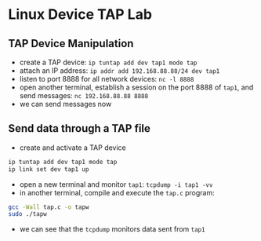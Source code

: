# Linux Device TAP Lab

## TAP Device Manipulation
- create a TAP device: `ip tuntap add dev tap1 mode tap`
- attach an IP address: `ip addr add 192.168.88.88/24 dev tap1`
- listen to port 8888 for all network devices: `nc -l 8888`
- open another terminal, establish a session on the port 8888 of `tap1`, and send messages: `nc 192.168.88.88 8888`
- we can send messages now

## Send data through a TAP file
- create and activate a TAP device
```bash
ip tuntap add dev tap1 mode tap
ip link set dev tap1 up
```
- open a new terminal and monitor `tap1`: `tcpdump -i tap1 -vv`
- in another terminal, compile and execute the `tap.c` program:
```bash
gcc -Wall tap.c -o tapw
sudo ./tapw
```
- we can see that the `tcpdump` monitors data sent from `tap1`
